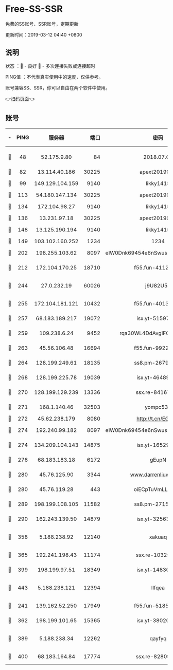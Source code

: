 # Free-SS-SSR

免费的SS账号、SSR账号，定期更新

更新时间：2019-03-12 04:40 +0800

## 说明

状态     ：🙂 - 良好 🙁 - 多次连接失败或连接超时

PING值   ：不代表真实使用中的速度，仅供参考。

账号兼容SS、SSR，你可以自由在两个软件中使用。

👉[扫码页面](https://liesauer.github.io/Free-SS-SSR/)👈

## 账号

|-|PING|服务器|端口|密码|加密方式|区域|
|:----:|:----:|:-----:|-----:|:----:|:----:|:----:|
|🙂|48|52.175.9.80|84|2018.07.07|chacha20-ietf-poly1305|HK|
|🙂|82|13.114.40.186|30225|apext2019006|chacha20|JP|
|🙂|99|149.129.104.159|9140|likky1415|aes-256-cfb|HK|
|🙂|113|54.180.147.134|30225|apext2019006|chacha20|KR|
|🙂|134|172.104.98.27|9140|likky1415|aes-256-cfb|JP|
|🙂|136|13.231.97.18|30225|apext2019006|chacha20|JP|
|🙂|148|13.125.190.194|9140|likky1415|aes-256-cfb|KR|
|🙂|149|103.102.160.252|1234|1234|rc4-md5|JP|
|🙂|202|198.255.103.62|8097|eIW0Dnk69454e6nSwuspv9DmS201tQ0D|aes-256-cfb|US|
|🙂|212|172.104.170.25|18710|f55.fun-41127984|aes-256-cfb|SG|
|🙂|244|27.0.232.19|60026|j9U82U53|xchacha20-ietf-poly1305|HK|
|🙂|255|172.104.181.121|10432|f55.fun-40137909|aes-256-cfb|SG|
|🙂|257|68.183.189.217|19072|isx.yt-51597603|aes-256-cfb|SG|
|🙂|259|109.238.6.24|9452|rqa30WL4DdAvgIFG6Fs3znzTa|aes-256-cfb|FR|
|🙂|263|45.56.106.48|16694|f55.fun-99229922|aes-256-cfb|US|
|🙂|264|128.199.249.61|18135|ss8.pm-26798832|aes-256-cfb|SG|
|🙂|268|128.199.225.78|19039|isx.yt-46489348|aes-256-cfb|SG|
|🙂|270|128.199.129.239|13336|ssx.re-84167135|aes-256-cfb|SG|
|🙂|271|168.1.140.46|32503|yompc535|aes-256-cfb|AU|
|🙂|272|45.62.238.179|8080|http://t.cn/EGJIyrl|rc4-md5|CA|
|🙂|274|192.240.99.182|8097|eIW0Dnk69454e6nSwuspv9DmS201tQ0D|aes-256-cfb|US|
|🙂|274|134.209.104.143|14875|isx.yt-16529863|aes-256-cfb|SG|
|🙂|276|68.183.183.18|6172|gEupN|aes-256-cfb|SG|
|🙂|280|45.76.125.90|3344|www.darrenliuwei.com|aes-256-cfb|AU|
|🙂|280|45.76.119.28|443|oiECpTuVmLLxk4Ts|aes-256-cfb|AU|
|🙂|289|198.199.108.105|11582|ss8.pm-27159085|aes-256-cfb|US|
|🙂|290|162.243.139.50|14879|isx.yt-32563801|aes-256-cfb|US|
|🙂|358|5.188.238.92|12140|xakuaq|chacha20-ietf-poly1305|BR|
|🙂|365|192.241.198.43|11174|ssx.re-10325861|aes-256-cfb|US|
|🙂|399|198.199.97.51|18349|isx.yt-14830718|aes-256-cfb|US|
|🙂|443|5.188.238.121|12394|llfqea|chacha20-ietf-poly1305|BR|
|🙂|241|139.162.52.250|17949|f55.fun-51854536|aes-256-cfb|SG|
|🙂|362|198.199.101.65|15365|isx.yt-38020728|aes-256-cfb|US|
|🙂|389|5.188.238.34|12262|qayfyq|chacha20-ietf-poly1305|BR|
|🙂|400|68.183.164.84|17774|ssx.re-82809807|aes-256-cfb|US|
